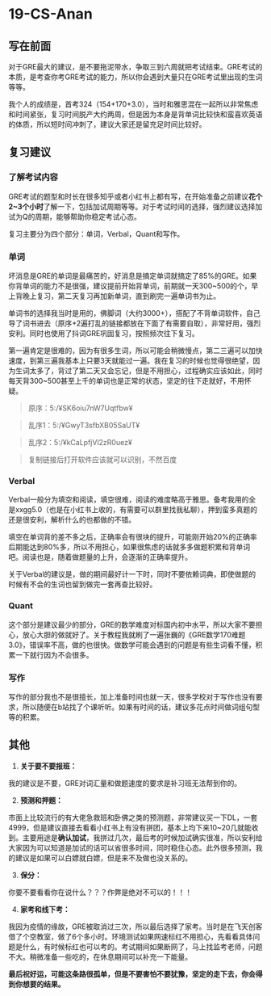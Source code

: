 # 19-CS-Anan

## 写在前面
对于GRE最大的建议，是不要拖泥带水，争取三到六周就把考试结束。GRE考试的本质，是考查你考GRE考试的能力，所以你会遇到大量只在GRE考试里出现的生词等等。

我个人的成绩是，首考324（154+170+3.0），当时和雅思混在一起所以非常焦虑和时间紧张，复习时间脱产大约两周，但是因为本身是背单词比较快和蛮喜欢英语的体质，所以短时间冲刺了，建议大家还是留充足时间比较好。

## 复习建议
### 了解考试内容
GRE考试的题型和时长在很多知乎或者小红书上都有写，在开始准备之前建议**花个2~3个小时**了解一下，包括加试周期等等。对于考试时间的选择，强烈建议选择加试为Q的周期，能够帮助你稳定考试心态。

复习主要分为四个部分：单词，Verbal，Quant和写作。

### 单词
坏消息是GRE的单词是最痛苦的，好消息是搞定单词就搞定了85%的GRE。如果你背单词的能力不是很强，建议提前开始背单词，前期就一天300~500的个，早上背晚上复习，第二天复习再加新单词，直到刷完一遍单词书为止。

单词书的选择我当时是用的，佛脚词（大约3000+），搭配了不背单词软件，自己导了词书进去（原序+2遍打乱的链接都放在下面了有需要自取），非常好用，强烈安利。同时也使用了抖词GRE巩固复习，按照频次往下复习。

第一遍肯定是很难的，因为有很多生词，所以可能会稍微慢点，第二三遍可以加快速度，到第三遍我基本上只要3天就能过一遍。我在复习的时候也觉得很绝望，因为生词太多了，背过了第二天又会忘记，但是不用担心，过程确实应该如此，同时每天背300~500甚至上千的单词也是正常的状态，坚定的往下走就好，不用怀疑。

> 原序：5:/¥SK6oiu7nW7Uqtfbw¥

> 乱序1：5:/¥GwyT3sfbXB05SaUT¥

> 乱序2：5:/¥kCaLpfjVl2zR0uez¥

> 复制链接后打开软件应该就可以识别，不然百度

### Verbal
Verbal一般分为填空和阅读，填空很难，阅读的难度略高于雅思。备考我用的全是xxgg5.0（也是在小红书上收的，有需要可以群里找我私聊），押到蛮多真题的还是很安利，解析什么的也都做的不错。

填空在单词背的差不多之后，正确率会有很块的提升，可能刚开始20%的正确率后期能达到80%多，所以不用担心，如果很焦虑的话就多多做题积累和背单词吧。阅读也是，随着做题量的上升，会逐渐的正确率提升。

关于Verbal的建议是，做的期间最好计一下时，同时不要依赖词典，即使做题的时候有不会的生词也留到做完一套再查比较好。

### Quant
这个部分是建议最少的部分，GRE的数学难度对标国内初中水平，所以大家不要担心，放心大胆的做就好了。关于教程我就刷了一遍张巍的《GRE数学170难题3.0》，错误率不高，做的也很快。做数学可能会遇到的问题是有些生词看不懂，积累一下就行因为不会很多。

### 写作
写作的部分我也不是很擅长，加上准备时间也就一天，很多学校对于写作也没有要求，所以随便在b站找了个课听听。如果有时间的话，建议多花点时间做词组句型等的积累。

## 其他

1. **关于要不要报班：**

我的建议是不要，GRE对词汇量和做题速度的要求是补习班无法帮到你的。

2. **预测和押题：**

市面上比较流行的有大佬急救班和卧佛之类的预测题，非常建议买一下DL，一套4999，但是建议直接去看看小红书上有没有拼团，基本上均下来10~20几就能收到。主要用途是**确认加试**，我拼过几次，最后考的时候加试确实很准，所以安利给大家因为可以知道是加试的话可以省很多时间，同时稳住心态。此外很多预测，我的建议是如果可以白嫖就白嫖，但是来不及做也没关系的。

3. **保分：**

你要不要看看你在说什么？？？作弊是绝对不可以的！！！

4. **家考和线下考：**

我因为疫情的缘故，GRE被取消过三次，所以最后选择了家考。当时是在飞天创客借了个空教室，做了6个多小时。环境测试如果网速标红不用担心，先看看具体问题是什么，有时候标红也可以考的。考试期间如果断网了，马上找监考老师，问题不大。稍微准备一些吃的，在休息期间可以补充一下能量。

**最后祝好运，可能这条路很孤单，但是不要害怕不要犹豫，坚定的走下去，你会得到你想要的结果。**
